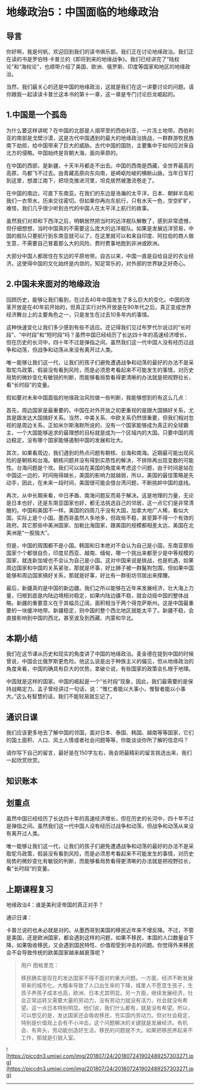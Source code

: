 # 地缘政治5：中国面临的地缘政治

## 导言

你好啊，我是何帆，欢迎回到我们的读书俱乐部。我们正在讨论地缘政治。我们正在读的书是罗伯特·卡普兰的《即将到来的地缘战争》。我们已经讲完了“陆权论”和“海权论”，也顺带介绍了美国、欧洲、俄罗斯、印度等国家和地区的地缘政治。

当然，我们最关心的还是中国的地缘政治，这就是我们在这一讲要讨论的问题。请你跟我一起读读卡普兰这本书的第十一章，这一章是专门讨论巨龙崛起的。

## 1.中国是一个孤岛

为什么要这样讲呢？在中国的北部是人烟罕至的西伯利亚，一片冻土地带。西伯利亚的南部是戈壁沙漠，这是古代中国遇到的最大的地缘政治挑战，一群群游牧民族南下劫掠，给中国带来了巨大的威胁。古代中国的国防，主要集中于如何应对来自北方的侵略。中国始终是背朝大海，面向草原的。

在中国的西部，是新疆，十天半月都走不出去。中国的西南是西藏，全世界最高的高原，鸟都飞不过去。由青藏高原向东向南，是崎岖险峻的横断山脉。当年日军打到这里，想渡江南下，把坦克推进河里，坦克居然被激流卷走了。

在中国的南边，可直下东南亚。在我们的东边是浩瀚的太平洋，日本、朝鲜半岛和我们一衣带水，历来交往密切。但如果你再向东航行，只有水天一色，空空旷旷，难怪，我们几乎很少听到古代的中国人在太平洋上航行的故事。

虽然我们对郑和下西洋之后，明朝居然把当时的远洋舰队解散了，感到非常遗憾，但仔细想想，当时中国真的不需要这么庞大的远洋舰队。如果是发展远洋贸易，中国的舰队只要航行到东南亚就可以了，在这里就可以和来自印度、阿拉伯的商人做生意，不需要自己冒着那么大的风险、费时费事地跑到非洲或欧洲。

大部分中国人都居住在东边的平原地带。自古以来，中国一直是自给自足的农业经济。这使得中国的文化始终是内敛的，知足常乐的，对外部的世界缺乏好奇心。

## 2.中国未来面对的地缘政治

回顾历史，能够让我们看到，在过去40年中国发生了多么巨大的变化。中国的改革开放是在40年前开始的，但真正实行对外开放是在90年代之后，真正变成世界经济舞台上的主要角色之一，只是发生在过去10多年内的事情。

这种快速变化让我们多少感到有些不适应。还记得我们见过布罗代尔说过的“长时段”、“中时段”和“短时段”吗？虽然中国已经经历了长达四十年的高速经济增长，但在历史的长河中，四十年不过是弹指之间。虽然我们这一代中国人没有经历过战争和动荡，但战争和动荡从来没有离开过人类。

唯一能够让我们这一代，让我们的孩子们避免遭遇战争和动荡的最好的办法不是采取鸵鸟政策，假装没有看到风险，而是必须思考看起来不可能发生的事情，对历史局势的微妙变化有敏锐的判断，而能够看局势看得更清晰的办法就是把视野拉长，看“长时段”的变量。

假如要对未来中国面临的地缘政治风险做一些判断，我能够想到的有这么几点：

首先，周边国家是最重要的。中国在对外开放之初更重视的是跟大国搞好关系，尤其是跟发达大国搞好关系。当然，中美关系、中欧关系仍然很重要，但我们相对忽视的是周边关系。正如米尔斯海默所说的，没有一个国家能够成为真正的全球霸主，一个大国能够追求的最理想的目标就是成为一个区域内的大国。只要中国的周边稳定，没有哪个国家能够遏制中国的发展和壮大。

其次，如果看周边，我们遇到的热点问题有朝核、台海和南海。近期最可能出现风险的是朝核和台海。朝核问题并没有得到实质性的解决，不排除再出现变数的可能性。台海问题是个坎。我们可以站在美国的角度来考虑这个问题，由于时间是站在中国这一边的，时间拖得越长，美国的影响力就越弱，所以，美国的最佳策略是先动手，因此，在未来一段时间，美国很可能会借台湾问题，不断挑衅中国的底线。

再次，从中长期来看，中日矛盾、南海问题反而易于解决。这是地理的力量，无论是日本也好，还是东南亚国家也好，都无法挑选自己的邻居，这一点它们是非常清醒的。中国和美国不一样。美国的四周几乎没有大国，加拿大地广人稀，看似大国，实际上是个小国。墨西哥虽然人多地多，但政局不稳，甚至算不得一个有效的政府。其它那些中美洲国家、加勒比海国家，跟美国的规模都相差太远，美国在北美洲是“一股独大”。

但是，中国的周围都不是小国。韩国和日本绝对不会认为自己是小国，东南亚那些国家个个都很自负，印度尼西亚、越南、缅甸，哪一个挑出来都至少是中等规模的国家，就连新加坡也不会认为自己是小国。这对中国来说是挑战，也是机遇，如果周边国家和中国的关系紧张，那就是坏事，好比狮子被一群鬣狗包围，但如果中国能够和周边国家搞好关系，那就是好事，好比有一群街坊邻居出来撑腰。

最后，新疆真的是中国的新边疆。我们之所以能够在近年来发展经济，壮大海上力量，归根到底是内陆边境相对稳定，如果内陆边疆不稳，就会动摇中国的整体战略。新疆的重要意义在于其幅员辽阔，面积相当于两个得克萨斯州。这是中国最重要的一块缓冲地带。新疆稳定，则中国的整个西北地区就能太平了。新疆不稳，会直接影响到中国的西北，甚至波及到西藏、内蒙和华北。

## 本期小结

我们在这节课从历史和现实的角度讲了中国的地缘政治。麦金德在提到中国的时候曾说，中国会比俄罗斯更危险。他这么说是出于种族主义的偏见，但从地缘政治的角度来看，中国的确具有巨大的优势。拿破仑说，有些国家的政策会扎根于地理。

中国就是这样的国家。中国的崛起是一个“长时段”现象，因此，我们最需要的是保持战略定力。孟子曾经讲过一句话，说：“惟仁者能以大事小，惟智者能以小事大。”这么有智慧的话，我们不能轻易就忘记了。

## 通识日课

我们应该更多地去了解中国的邻国，面对日本、泰国、韩国、越南等等国家，它们的国土面积、人口、风土人情或者社会问题等等，你能谈谈你所了解的信息吗？

请你写下自己的留言，最好是在150字左右，我会把最精彩的留言挑选出来，我们一起欣赏欣赏。

## 知识账本

## 划重点

虽然中国已经经历了长达四十年的高速经济增长，但在历史的长河中，四十年不过是弹指之间。虽然我们这一代中国人没有经历过战争和动荡，但战争和动荡从来没有离开过人类。

唯一能够让我们这一代，让我们的孩子们避免遭遇战争和动荡的最好的办法不是采取鸵鸟政策，假装没有看到风险，而是必须思考看起来不可能发生的事情，对历史局势的微妙变化有敏锐的判断，而能够看局势看得更清晰的办法就是把视野拉长，看“长时段”的变量。

## 上期课程复习

地缘政治4：谁是美利坚帝国的真正对手？

通识日课：

卡普兰说的也未必就是对的。从墨西哥到美国的移民近年来不增反降。不过，不管是美国，还是欧洲国家，都会遇到这样的问题，如果不移民，本国的人口数量会下降，如果吸收移民，又会遇到国民特性、价值观受到冲击的问题。你觉得外来移民会不会导致传统的欧美国家越来越衰落呢？

> 用户 图格里克：
> 
> 移民确实是现在的发达国家不得不面对的重大问题。一方面，经济不断发展带来的城市化，大概率导致了人口出生率的下降，城里人不愿意生孩子，生孩子养孩子成本也高，欧洲、日本尤其明显。另一方面，继续发展经济，社会正常运转又需要大量的劳动力，没有劳动力就没有活力，社会就没有希望。这一点日本特别明显。他们说，我们什么都有，就是没有希望。所以，可以想见的是，发达国家还会吸收移民，充实国内劳动力。但对社会稳定，特别是价值观上会有不小冲击。这个问题解决的关键就是发展经济。有机会、有奔头，劳动能创造好生活，移民的问题就不大。如果把移民养起来不工作，那就是引狼入室。

![https://piccdn3.umiwi.com/img/201807/24/201807241902489257303271.jpg](https://piccdn3.umiwi.com/img/201807/24/201807241902489257303271.jpg)

---
